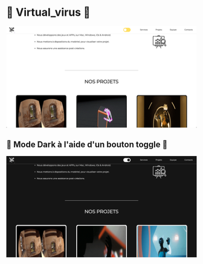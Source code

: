 # 🦠 Virtual_virus 🦠

![DesktopVirus!](https://github.com/yoramtaieb/Virtual_virus/blob/master/screen_virtual.png)

## 🔌 Mode Dark à l'aide d'un bouton toggle 🔌

![DesktopVirus!](https://github.com/yoramtaieb/Virtual_virus/blob/master/screen_virtual_dark.png)
